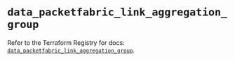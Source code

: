 # `data_packetfabric_link_aggregation_group`

Refer to the Terraform Registry for docs: [`data_packetfabric_link_aggregation_group`](https://registry.terraform.io/providers/packetfabric/packetfabric/1.9.3/docs/data-sources/link_aggregation_group).
